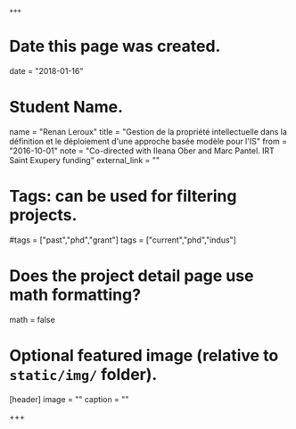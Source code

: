     +++
# Date this page was created.
date = "2018-01-16"

# Student Name.
name = "Renan Leroux"
title = "Gestion de la propriété intellectuelle dans la définition et le déploiement d'une approche basée modèle pour l'IS"
from = "2016-10-01"
note = "Co-directed with Ileana Ober and Marc Pantel. IRT Saint Exupery funding"
external_link = ""

# Tags: can be used for filtering projects.
#tags = ["past","phd","grant"]
tags = ["current","phd","indus"]

# Does the project detail page use math formatting?
math = false

# Optional featured image (relative to `static/img/` folder).
[header]
image = ""
caption = ""

+++

